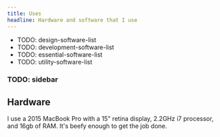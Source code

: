 ```yaml
---
title: Uses
headline: Hardware and software that I use
---
```


- TODO: design-software-list
- TODO: development-software-list
- TODO: essential-software-list
- TODO: utility-software-list

### TODO: sidebar

## Hardware
I use a 2015 MacBook Pro with a 15" retina display, 2.2GHz i7 processor, and 16gb of RAM. It's beefy enough to get the job done.
